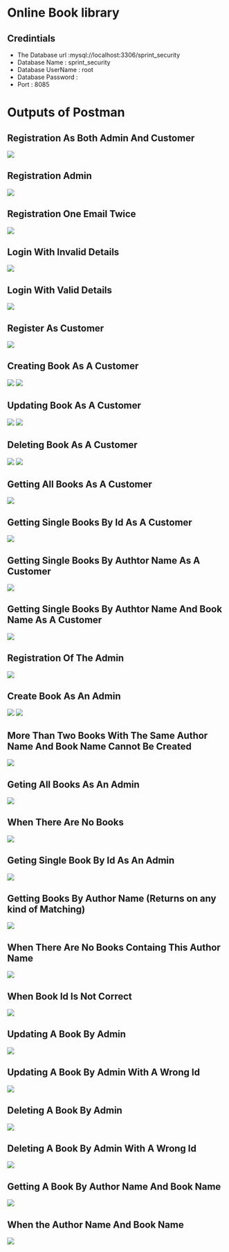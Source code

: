 # Online Book library
## Credintials
- The Database url :mysql://localhost:3306/sprint_security
- Database Name : sprint_security
- Database UserName : root
- Database Password : 
- Port : 8085

# Outputs of Postman

## Registration As Both Admin And Customer
<img src="screenshots\ss35.PNG"  />

## Registration Admin
<img src="screenshots\ss01.PNG"  />

## Registration One Email Twice
<img src="screenshots\ss02.PNG"  />

## Login With Invalid Details
<img src="screenshots\ss03.PNG"  />

## Login With Valid Details
<img src="screenshots\ss04.PNG"  />

## Register As Customer
<img src="screenshots\ss05.PNG"  />

## Creating Book As A Customer
<img src="screenshots\ss06.PNG"  />
<img src="screenshots\ss07.PNG"  />

## Updating Book As A Customer

<img src="screenshots\ss08.PNG"  />
<img src="screenshots\ss09.PNG"  />

## Deleting Book As A Customer

<img src="screenshots\ss10.PNG"  />
<img src="screenshots\ss11.PNG"  />

## Getting All Books As A Customer

<img src="screenshots\ss12.PNG"  />

## Getting Single Books By Id As A Customer

<img src="screenshots\ss13.PNG"  />

## Getting Single Books By Authtor Name As A Customer

<img src="screenshots\ss14.PNG"  />

## Getting Single Books By Authtor Name And Book Name As A Customer

<img src="screenshots\ss15.PNG"  />

## Registration Of The Admin

<img src="screenshots\ss16.PNG"  />

## Create Book As An Admin
<img src="screenshots\ss17.PNG"  />

<img src="screenshots\ss18.PNG"  />

## More Than Two Books With The Same Author Name And Book Name Cannot Be Created

<img src="screenshots\ss30.PNG"  />

## Geting All Books As An Admin


<img src="screenshots\ss19.PNG"  />

## When There Are No Books

<img src="screenshots\ss31.PNG"  />

## Geting Single Book By Id As An Admin


<img src="screenshots\ss20.PNG"  />

## Getting Books By Author Name (Returns on any kind of Matching)
<img src="screenshots\ss21.PNG"  />

## When There Are No Books Containg This Author Name
<img src="screenshots\ss34.PNG"  />

## When Book Id Is Not Correct

<img src="screenshots\ss32.PNG"  />

## Updating A Book By Admin

<img src="screenshots\ss22.PNG"  />

## Updating A Book By Admin With A Wrong Id

<img src="screenshots\ss33.PNG"  />

## Deleting A Book By Admin

<img src="screenshots\ss23.PNG"  />

## Deleting A Book By Admin With A Wrong Id


<img src="screenshots\ss24.PNG"  />

## Getting A Book By Author Name And Book Name
<img src="screenshots\ss25.PNG"  />

## When the Author Name And Book Name
<img src="screenshots\ss26.PNG"  />


